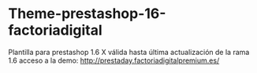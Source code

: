 # Theme-prestashop-16-factoriadigital
Plantilla para prestashop 1.6 X válida hasta última actualización de la rama 1.6
acceso a la demo: http://prestaday.factoriadigitalpremium.es/
